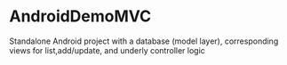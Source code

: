 AndroidDemoMVC
==============

Standalone Android project with a database (model layer), corresponding views for list,add/update, and underly controller logic 
